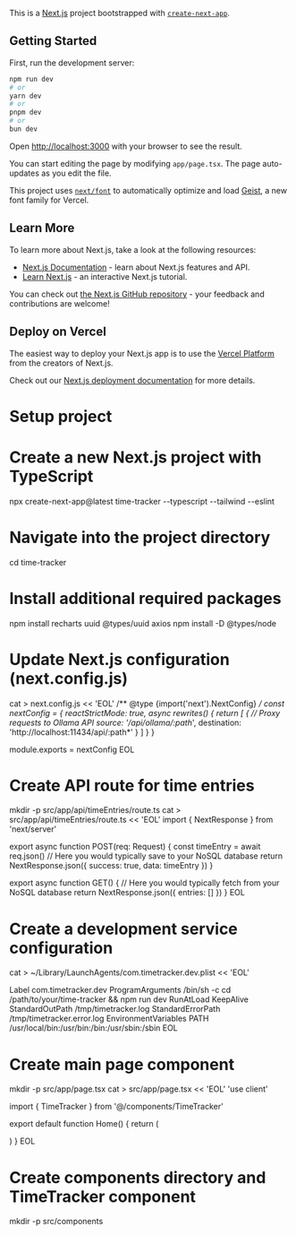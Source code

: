 This is a [Next.js](https://nextjs.org) project bootstrapped with [`create-next-app`](https://nextjs.org/docs/app/api-reference/cli/create-next-app).

## Getting Started

First, run the development server:

```bash
npm run dev
# or
yarn dev
# or
pnpm dev
# or
bun dev
```

Open [http://localhost:3000](http://localhost:3000) with your browser to see the result.

You can start editing the page by modifying `app/page.tsx`. The page auto-updates as you edit the file.

This project uses [`next/font`](https://nextjs.org/docs/app/building-your-application/optimizing/fonts) to automatically optimize and load [Geist](https://vercel.com/font), a new font family for Vercel.

## Learn More

To learn more about Next.js, take a look at the following resources:

- [Next.js Documentation](https://nextjs.org/docs) - learn about Next.js features and API.
- [Learn Next.js](https://nextjs.org/learn) - an interactive Next.js tutorial.

You can check out [the Next.js GitHub repository](https://github.com/vercel/next.js) - your feedback and contributions are welcome!

## Deploy on Vercel

The easiest way to deploy your Next.js app is to use the [Vercel Platform](https://vercel.com/new?utm_medium=default-template&filter=next.js&utm_source=create-next-app&utm_campaign=create-next-app-readme) from the creators of Next.js.

Check out our [Next.js deployment documentation](https://nextjs.org/docs/app/building-your-application/deploying) for more details.


# Setup project
# Create a new Next.js project with TypeScript
npx create-next-app@latest time-tracker --typescript --tailwind --eslint

# Navigate into the project directory
cd time-tracker

# Install additional required packages
npm install recharts uuid @types/uuid axios
npm install -D @types/node

# Update Next.js configuration (next.config.js)
cat > next.config.js << 'EOL'
/** @type {import('next').NextConfig} */
const nextConfig = {
  reactStrictMode: true,
  async rewrites() {
    return [
      {
        // Proxy requests to Ollama API
        source: '/api/ollama/:path*',
        destination: 'http://localhost:11434/api/:path*'
      }
    ]
  }
}

module.exports = nextConfig
EOL

# Create API route for time entries
mkdir -p src/app/api/timeEntries/route.ts
cat > src/app/api/timeEntries/route.ts << 'EOL'
import { NextResponse } from 'next/server'

export async function POST(req: Request) {
  const timeEntry = await req.json()
  // Here you would typically save to your NoSQL database
  return NextResponse.json({ success: true, data: timeEntry })
}

export async function GET() {
  // Here you would typically fetch from your NoSQL database
  return NextResponse.json({ entries: [] })
}
EOL

# Create a development service configuration
cat > ~/Library/LaunchAgents/com.timetracker.dev.plist << 'EOL'
<?xml version="1.0" encoding="UTF-8"?>
<!DOCTYPE plist PUBLIC "-//Apple//DTD PLIST 1.0//EN" "http://www.apple.com/DTDs/PropertyList-1.0.dtd">
<plist version="1.0">
<dict>
    <key>Label</key>
    <string>com.timetracker.dev</string>
    <key>ProgramArguments</key>
    <array>
        <string>/bin/sh</string>
        <string>-c</string>
        <string>cd /path/to/your/time-tracker && npm run dev</string>
    </array>
    <key>RunAtLoad</key>
    <true/>
    <key>KeepAlive</key>
    <true/>
    <key>StandardOutPath</key>
    <string>/tmp/timetracker.log</string>
    <key>StandardErrorPath</key>
    <string>/tmp/timetracker.error.log</string>
    <key>EnvironmentVariables</key>
    <dict>
        <key>PATH</key>
        <string>/usr/local/bin:/usr/bin:/bin:/usr/sbin:/sbin</string>
    </dict>
</dict>
</plist>
EOL

# Create main page component
mkdir -p src/app/page.tsx
cat > src/app/page.tsx << 'EOL'
'use client'

import { TimeTracker } from '@/components/TimeTracker'

export default function Home() {
  return (
    <main className="min-h-screen p-8">
      <TimeTracker />
    </main>
  )
}
EOL

# Create components directory and TimeTracker component
mkdir -p src/components
